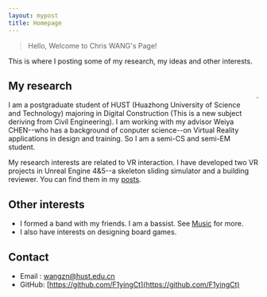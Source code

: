 ```yaml
---
layout: mypost
title: Homepage
---
```


> Hello, Welcome to Chris WANG's Page!

This is where I posting some of  my research, my ideas and other interests.
<div style="float: right; margin-left: 20px; margin-bottom: 100px; margin-top: 50px;">
  <a href="https://www.imagehub.cc/image/me.CHl46z"><img src="https://s1.imagehub.cc/images/2024/12/06/b33ddaa0b25cee37bb69ea8a5105db02.jpg" alt="me" border="0" style="zoom:15%;"></a>
</div>

## My research

I am a postgraduate student of HUST (Huazhong University of Science and Technology) majoring  in Digital Construction (This is a new subject deriving from Civil Engineering). I am working with my advisor Weiya CHEN--who has a background of conputer science--on Virtual Reality applications in design and training. So I am a semi-CS and semi-EM student.

My research interests are related to VR interaction. I have developed two VR projects in Unreal Engine 4&5--a skeleton sliding simulator and a building reviewer. You can find them in my [posts](https://f1yingct.github.io/pages/posts.html).

## Other interests

- I formed a band with my friends. I am a bassist. See [Music](https://f1yingct.github.io/pages/music.html) for more.
- I also have interests on designing board games.

## Contact

- Email&nbsp;: [wangzn@hust.edu.cn](mailto:wangzn@hust.edu.cn)
- GitHub: [https://github.com/F1yingCt](https://github.com/F1yingCt)

<br>
<br>
